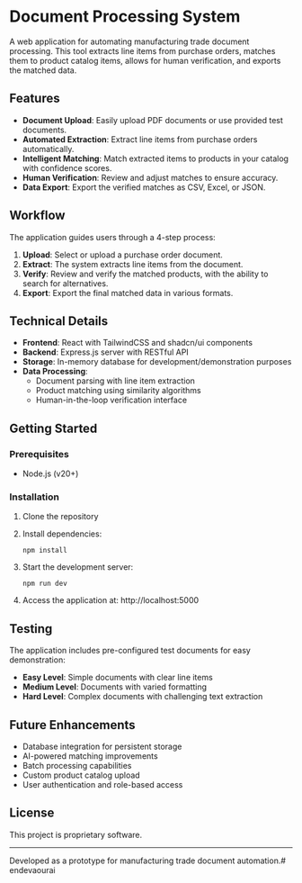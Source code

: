 # Document Processing System

A web application for automating manufacturing trade document processing. This tool extracts line items from purchase orders, matches them to product catalog items, allows for human verification, and exports the matched data.

## Features

- **Document Upload**: Easily upload PDF documents or use provided test documents.
- **Automated Extraction**: Extract line items from purchase orders automatically.
- **Intelligent Matching**: Match extracted items to products in your catalog with confidence scores.
- **Human Verification**: Review and adjust matches to ensure accuracy.
- **Data Export**: Export the verified matches as CSV, Excel, or JSON.

## Workflow

The application guides users through a 4-step process:

1. **Upload**: Select or upload a purchase order document.
2. **Extract**: The system extracts line items from the document.
3. **Verify**: Review and verify the matched products, with the ability to search for alternatives.
4. **Export**: Export the final matched data in various formats.

## Technical Details

- **Frontend**: React with TailwindCSS and shadcn/ui components
- **Backend**: Express.js server with RESTful API
- **Storage**: In-memory database for development/demonstration purposes
- **Data Processing**:
  - Document parsing with line item extraction
  - Product matching using similarity algorithms
  - Human-in-the-loop verification interface

## Getting Started

### Prerequisites

- Node.js (v20+)

### Installation

1. Clone the repository
2. Install dependencies:
   ```
   npm install
   ```

3. Start the development server:
   ```
   npm run dev
   ```

4. Access the application at: http://localhost:5000

## Testing

The application includes pre-configured test documents for easy demonstration:

- **Easy Level**: Simple documents with clear line items
- **Medium Level**: Documents with varied formatting
- **Hard Level**: Complex documents with challenging text extraction

## Future Enhancements

- Database integration for persistent storage
- AI-powered matching improvements
- Batch processing capabilities
- Custom product catalog upload
- User authentication and role-based access

## License

This project is proprietary software.

---

Developed as a prototype for manufacturing trade document automation.# endevaourai

